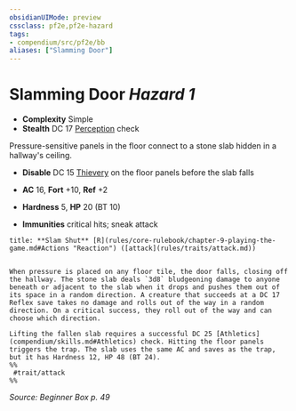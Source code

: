 ```yaml
---
obsidianUIMode: preview
cssclass: pf2e,pf2e-hazard
tags:
- compendium/src/pf2e/bb
aliases: ["Slamming Door"]
---
```

# Slamming Door *Hazard 1*  

- **Complexity** Simple
- **Stealth** DC 17 [Perception](skills.md#Perception) check  

Pressure-sensitive panels in the floor connect to a stone slab hidden in a hallway's ceiling.

- **Disable** DC 15 [Thievery](skills.md#Thievery) on the floor panels before the slab falls  

- **AC** 16, **Fort** +10, **Ref** +2
- **Hardness** 5, **HP** 20 (BT 10)
- **Immunities** critical hits; sneak attack

```ad-embed-ability
title: **Slam Shut** [R](rules/core-rulebook/chapter-9-playing-the-game.md#Actions "Reaction") ([attack](rules/traits/attack.md))


When pressure is placed on any floor tile, the door falls, closing off the hallway. The stone slab deals `3d8` bludgeoning damage to anyone beneath or adjacent to the slab when it drops and pushes them out of its space in a random direction. A creature that succeeds at a DC 17 Reflex save takes no damage and rolls out of the way in a random direction. On a critical success, they roll out of the way and can choose which direction.

Lifting the fallen slab requires a successful DC 25 [Athletics](compendium/skills.md#Athletics) check. Hitting the floor panels triggers the trap. The slab uses the same AC and saves as the trap, but it has Hardness 12, HP 48 (BT 24).  
%%
 #trait/attack 
%%
```

*Source: Beginner Box p. 49*